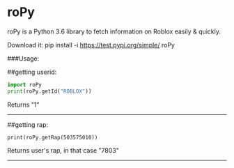 # roPy
roPy is a Python 3.6 library to fetch information on Roblox easily &amp; quickly.

Download it:
pip install -i https://test.pypi.org/simple/ roPy


###Usage:

##getting userid:
```python
import roPy
print(roPy.getId("ROBLOX"))
```
Returns "1"
<hr>

##getting rap:
```import roPy
print(roPy.getRap(503575010))
```
Returns user's rap, in that case "7803"
<hr>

##
